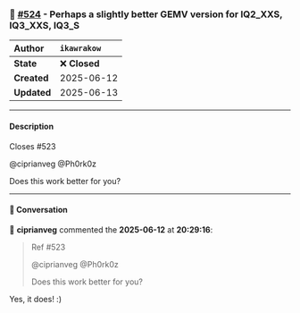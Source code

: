 ### 🔀 [#524](https://github.com/ikawrakow/ik_llama.cpp/pull/524) - Perhaps a slightly better GEMV version for IQ2_XXS, IQ3_XXS, IQ3_S

| **Author** | `ikawrakow` |
| :--- | :--- |
| **State** | ❌ **Closed** |
| **Created** | 2025-06-12 |
| **Updated** | 2025-06-13 |

---

#### Description

Closes #523 

@ciprianveg  @Ph0rk0z

Does this work better for you?

---

#### 💬 Conversation

👤 **ciprianveg** commented the **2025-06-12** at **20:29:16**:<br>

> Ref #523
> 
> @ciprianveg @Ph0rk0z
> 
> Does this work better for you?

Yes, it does! :)